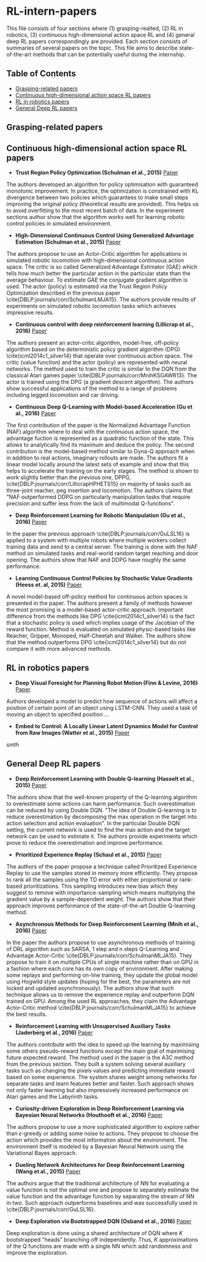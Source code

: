 # RL-intern-papers

This file consists of four sections where (1) grasping-realted, (2) RL in robotics, (3) continuous high-dimensional action space RL and (4) general deep RL papers correspondingly are provided. Each section consists of summaries of several papers on the topic. This file aims to describe state-of-the-art methods that can be potentially useful during the internship.

## Table of Contents

 - [Grasping-related papers](#grasping-related-papers-papers)
 - [Continuous high-dimensional action space RL papers](#continuous-high-dimensional-action-space-rl-papers)
 - [RL in robotics papers](#rl-in-robotics-papers)
 - [General Deep RL papers](#general-deep-rl-papers)


## Grasping-related papers

## Continuous high-dimensional action space RL papers
- **Trust Region Policy Optimization (Schulman et al., 2015)** [Paper](https://arxiv.org/abs/1502.05477)

The authors developed an algorithm for policy optimisation with guaranteed monotonic improvement. In practice, the optimization is constrained with KL divergence between two policies which guarantees to make small steps improving the original policy (theoretical results are provided). This helps us to avoid overfitting to the most recent batch of data. In the experiment sections author show that the algorithm works well for learning robotic control policies in simulated environment.

- **High-Dimensional Continuous Control Using Generalized Advantage Estimation (Schulman et al., 2015)** [Paper](https://arxiv.org/abs/1506.02438)

The authors propose to use an Actor-Critic algorithm for applications in simulated robotic locomotion with high-dimensional continuous action space. The critic is so called Generalized Advantage Estimator (GAE) which tells how much better the particular action in the particular state than the average behaviour. To estimate GAE the conjugate gradient algorithm is used. The actor (policy) is estimated via the Trust Region Policy Optimization described in the previous paper \cite{DBLP:journals/corr/SchulmanLMJA15}. The authors provide results of experiments on simulated robotic locomotion tasks which achieves impressive results.

- **Continuous control with deep reinforcement learning (Lillicrap et al., 2016)** [Paper](http://arxiv.org/abs/1509.02971)

The authors present an actor-critic algorithm, model-free, off-policy algorithm based on the deterministic policy gradient algorithm (DPG) \cite{icml2014c1_silver14} that operate over continuous action space. The critic (value function) and the actor (policy) are represented with neural networks. The method used to train the critic is similar to the DQN from the classical Atari games paper \cite{DBLP:journals/corr/MnihKSGAWR13}. The actor is trained using the DPG (a gradient descent algorithm). The authors show successful applications of the method to a range of problems including legged locomotion and car driving.

- **Continuous Deep Q-Learning with Model-based Acceleration (Gu et al., 2016)** [Paper](http://arxiv.org/abs/1603.00748)

The first contribution of the paper is the Normalized Advantage Function (NAF) algorithm where to deal with the continuous action space, the advantage fuction is represented as a quadratic function of the state. This allows to analytically find its maximum and deduce the policy. The second contribution is the model-based method similar to Dyna-Q approach when in addition to real actions, imaginary rollouts are made. The authors fit a linear model locally around the latest sets of example and show that this helps to accelerate the training on the early stages. The method is shown to work slightly better than the previous one, DPPG, \cite{DBLP:journals/corr/LillicrapHPHETS15} on majority of tasks such as three-joint reacher, peg insertion and locomotion. The authors claims that "NAF outperformed DDPG on particularly manipulation tasks that require precision and suffer less from the lack of multimodal Q-functions".

- **Deep Reinforcement Learning for Robotic Manipulation (Gu et al., 2016)** [Paper](http://arxiv.org/abs/1610.00633)

In the paper the previous approach \cite{DBLP:journals/corr/GuLSL16} is applied to a system with multiple robots where multiple workers collect training data and send to a central server. The training is done with the NAF method on simulated tasks and real-world random target reaching and door opening. The authors show that NAF and DDPG have roughly the same performance.

- **Learning Continuous Control Policies by Stochastic Value Gradients (Heess et. al, 2015)** [Paper](http://papers.nips.cc/paper/5796-learning-continuous-control-policies-by-stochastic-value-gradients.pdf)

A novel model-based off-policy method for continuous action spaces is presented in the paper. The authors present a family of methods however the most promising is a model-based actor-critic approach. Important difference from the methods like DPG \cite{icml2014c1_silver14} is the fact that a stochastic policy is used which implies usage of the Jacobian of the reward function. Method is evaluated on simulated  physic-based tasks like Reacher, Gripper, Monoped, Half-Cheetah and Walker. The authors show that the method outperforms DPG \cite{icml2014c1_silver14} but do not compare it with more advanced methods.

## RL in robotics papers

- **Deep Visual Foresight for Planning Robot Motion (Finn & Levine, 2016)** [Paper](https://arxiv.org/abs/1610.00696)

Authors developed a model to predict how sequence of actions will affect a position of certain point of an object using LSTM-CNN. They used a task of moving an object to specified position ...


- **Embed to Control: A Locally Linear Latent Dynamics Model for Control from Raw Images (Watter et al., 2015)** [Paper](https://arxiv.org/abs/1506.07365)

smth

## General Deep RL papers
- **Deep Reinforcement Learning with Double Q-learning (Hasselt et al., 2015)** [Paper](https://arxiv.org/abs/1509.06461)

The authors show that the well-known property of the Q-learning algorithm to overestimate some actions can harm performance. Such overestimation can be reduced by using Double DQN. "The idea of Double Q-learning is to reduce overestimation by decomposing the max operation in the target into action selection and action evaluation". In the particular Double DQN setting, the current network is used to find the max action and the target network can be used to estimate it. The authors provide experiments which prove to reduce the overestimation and improve performance.

- **Prioritized Experience Replay (Schaul et al., 2015)** [Paper](https://arxiv.org/abs/1511.05952)

The authors of the paper propose a technique called Prioritized Experience Replay to use the samples stored in memory more efficiently. They propose to rank all the samples using the TD error with either proportional or rank-based prioritizations. This sampling introduces new bias which they suggest to remove with importance-sampling which means multiplying the gradient value by a sample-dependent weight. The authors show that their approach improves performance of the state-of-the-art Double Q-learning method.

- **Asynchronous Methods for Deep Reinforcement Learning (Mnih et al., 2016)** [Paper](https://arxiv.org/abs/1602.01783)

In the paper the authors propose to use asynchronous methods of training of DRL algorithm such as SARSA, 1 step and n steps Q-Learning and Advantage Actor-Critic \cite{DBLP:journals/corr/SchulmanMLJA15}. They propose to train it on multiple CPUs of single machine rather than on GPU in a fashion where each core has its own copy of environment. After making some replays and performing on-line training, they update the global model using Hogwild style updates (hoping for the best, the parameters are not locked and updated asynchronously). The authors show that such technique allows us to remove the experience replay and outperform DQN trained on GPU. Among the used RL approaches, they claim the Advantage Actor-Critic method \cite{DBLP:journals/corr/SchulmanMLJA15} to achieve the best results.

- **Reinforcement Learning with Unsupervised Auxiliary Tasks (Jaderberg et al., 2016)** [Paper](http://arxiv.org/abs/1611.05397)

The authors contribute with the idea to speed up the learning by maximising some others pseudo-reward functions except the main goal of maximising future expected reward. The method used in the paper is the A3C method from the previous section. They built a system solving several auxiliary tasks such as changing the pixels values and predicting immediate reward based on some experience. The system shares weight among networks for separate tasks and learn features better and faster. Such approach shows not only faster learning but also impressively increased performance on Atari games and the Labyrinth tasks.

- **Curiosity-driven Exploration in Deep Reinforcement Learning via Bayesian Neural Networks (Houthooft et al., 2016)** [Paper](https://arxiv.org/abs/1605.09674)

The authors propose to use a more sophisticated algorithm to explore rather than $\epsilon$-greedy or adding some noise to actions. They propose to choose the action which provides the most information about the environment. The environment itself is modeled by a Bayesian Neural Network using the Variational Bayes approach.

- **Dueling Network Architectures for Deep Reinforcement Learning (Wang et al., 2015)** [Paper](https://arxiv.org/abs/1511.06581)

The authors argue that the traditional architecture of NN for evaluating a value function is not the optimal one and propose to separately estimate the value function and the advantage function by separating the stream of NN in two. Such approach outperforms baselines and was successfully used in \cite{DBLP:journals/corr/GuLSL16}.

- **Deep Exploration via Bootstrapped DQN (Osband et al., 2016)** [Paper](https://arxiv.org/abs/1602.04621)

Deep exploration is done using a shared architecture of DQN where $K$ bootstrapped "heads" branching off independently. Thus, $K$ approximations of the Q functions are made with a single NN which add randomness and improve the exploration.
